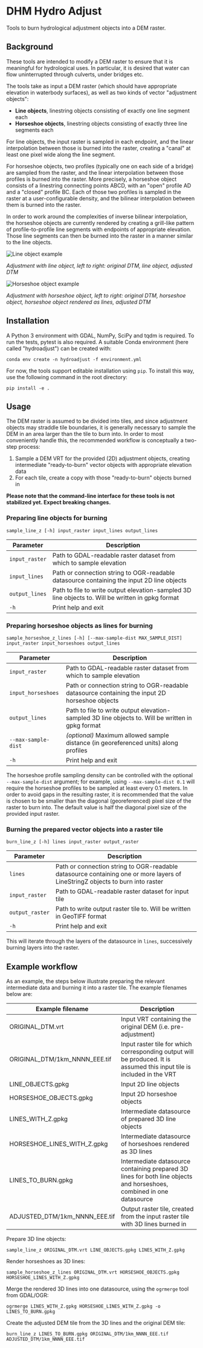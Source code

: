 # DHM Hydro Adjust

Tools to burn hydrological adjustment objects into a DEM raster.

## Background

These tools are intended to modify a DEM raster to ensure that it is
meaningful for hydrological uses. In particular, it is desired that water can
flow uninterrupted through culverts, under bridges etc.

The tools take as input a DEM raster (which should have appropriate elevation
in waterbody surfaces), as well as two kinds of vector "adjustment objects":

- **Line objects**, linestring objects consisting of exactly one line segment
each
- **Horseshoe objects**, linestring objects consisting of exactly three line
segments each

For line objects, the input raster is sampled in each endpoint, and the linear
interpolation between those is burned into the raster, creating a "canal" at
least one pixel wide along the line segment.

For horseshoe objects, two profiles (typically one on each side of a bridge)
are sampled from the raster, and the linear interpolation between those
profiles is burned into the raster. More precisely, a horseshoe object
consists of a linestring connecting points ABCD, with an "open" profile AD and
a "closed" profile BC. Each of those two profiles is sampled in the raster at
a user-configurable density, and the bilinear interpolation between them is
burned into the raster.

In order to work around the complexities of inverse bilinear interpolation,
the horseshoe objects are currently rendered by creating a grill-like pattern
of profile-to-profile line segments with endpoints of appropriate elevation.
Those line segments can then be burned into the raster in a manner similar to
the line objects.

![Line object example](docs/images/line_example.png)

*Adjustment with line object, left to right: original DTM, line object, adjusted DTM*

![Horseshoe object example](docs/images/horseshoe_example.png)

*Adjustment with horseshoe object, left to right: original DTM, horseshoe object, horseshoe object rendered as lines, adjusted DTM*

## Installation

A Python 3 environment with GDAL, NumPy, SciPy and tqdm is required. To run
the tests, pytest is also required. A suitable Conda environment (here called
"hydroadjust") can be created with:

```
conda env create -n hydroadjust -f environment.yml
```

For now, the tools support editable installation using `pip`. To install this
way, use the following command in the root directory:

```
pip install -e .
```

## Usage

The DEM raster is assumed to be divided into tiles, and since adjustment
objects may straddle tile boundaries, it is generally necessary to sample the
DEM in an area larger than the tile to burn into. In order to most
conveniently handle this, the recommended workflow is conceptually a two-step
process:

1. Sample a DEM VRT for the provided (2D) adjustment objects, creating
intermediate "ready-to-burn" vector objects with appropriate elevation data
2. For each tile, create a copy with those "ready-to-burn" objects burned in

**Please note that the command-line interface for these tools is not
stabilized yet. Expect breaking changes.**

### Preparing line objects for burning

```
sample_line_z [-h] input_raster input_lines output_lines
```

| Parameter | Description |
| --------- | ----------- |
| `input_raster` | Path to GDAL-readable raster dataset from which to sample elevation |
| `input_lines` | Path or connection string to OGR-readable datasource containing the input 2D line objects |
| `output_lines` | Path to file to write output elevation-sampled 3D line objects to. Will be written in gpkg format |
| `-h` | Print help and exit |

### Preparing horseshoe objects as lines for burning

```
sample_horseshoe_z_lines [-h] [--max-sample-dist MAX_SAMPLE_DIST] input_raster input_horseshoes output_lines
```

| Parameter | Description |
| --------- | ----------- |
| `input_raster` | Path to GDAL-readable raster dataset from which to sample elevation |
| `input_horseshoes` |  Path or connection string to OGR-readable datasource containing the input 2D horseshoe objects |
| `output_lines` | Path to file to write output elevation-sampled 3D line objects to. Will be written in gpkg format |
| `--max-sample-dist` | *(optional)* Maximum allowed sample distance (in georeferenced units) along profiles |
| `-h` | Print help and exit |

The horseshoe profile sampling density can be controlled with the optional
`--max-sample-dist` argument; for example, using `--max-sample-dist 0.1` will
require the horseshoe profiles to be sampled at least every 0.1 meters. In
order to avoid gaps in the resulting raster, it is recommended that the value
is chosen to be smaller than the diagonal (georeferenced) pixel size of the
raster to burn into. The default value is half the diagonal pixel size of the
provided input raster.

### Burning the prepared vector objects into a raster tile

```
burn_line_z [-h] lines input_raster output_raster
```

| Parameter | Description |
| --------- | ----------- |
| `lines` | Path or connection string to OGR-readable datasource containing one or more layers of LineStringZ objects to burn into raster |
| `input_raster` | Path to GDAL-readable raster dataset for input tile |
| `output_raster` | Path to write output raster tile to. Will be written in GeoTIFF format |
| `-h` | Print help and exit |

This will iterate through the layers of the datasource in `lines`, successively burning layers into the raster.

## Example workflow

As an example, the steps below illustrate preparing the relevant intermediate data and burning it into a raster tile. The example filenames below are:

| Example filename | Description |
| ---------------- | ----------- |
| ORIGINAL_DTM.vrt | Input VRT containing the original DEM (i.e. pre-adjustment) |
| ORIGINAL_DTM/1km_NNNN_EEE.tif | Input raster tile for which corresponding output will be produced. It is assumed this input tile is included in the VRT |
| LINE_OBJECTS.gpkg | Input 2D line objects |
| HORSESHOE_OBJECTS.gpkg | Input 2D horseshoe objects |
| LINES_WITH_Z.gpkg | Intermediate datasource of prepared 3D line objects |
| HORSESHOE_LINES_WITH_Z.gpkg | Intermediate datasource of horseshoes rendered as 3D lines |
| LINES_TO_BURN.gpkg | Intermediate datasource containing prepared 3D lines for both line objects and horseshoes, combined in one datasource |
| ADJUSTED_DTM/1km_NNNN_EEE.tif | Output raster tile, created from the input raster tile with 3D lines burned in |

Prepare 3D line objects:

```
sample_line_z ORIGINAL_DTM.vrt LINE_OBJECTS.gpkg LINES_WITH_Z.gpkg
```

Render horseshoes as 3D lines:

```
sample_horseshoe_z_lines ORIGINAL_DTM.vrt HORSESHOE_OBJECTS.gpkg HORSESHOE_LINES_WITH_Z.gpkg
```

Merge the rendered 3D lines into one datasource, using the `ogrmerge` tool from GDAL/OGR:

```
ogrmerge LINES_WITH_Z.gpkg HORSESHOE_LINES_WITH_Z.gpkg -o LINES_TO_BURN.gpkg
```

Create the adjusted DEM tile from the 3D lines and the original DEM tile:

```
burn_line_z LINES_TO_BURN.gpkg ORIGINAL_DTM/1km_NNNN_EEE.tif ADJUSTED_DTM/1km_NNNN_EEE.tif
```
